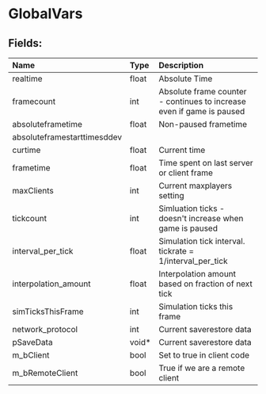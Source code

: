 # GlobalVars

## Fields:

| Name | Type | Description |
| :--- | :--- | :--- |
| realtime | float | Absolute Time |
| framecount | int | Absolute frame counter - continues to increase even if game is paused |
| absoluteframetime | float | Non-paused frametime |
| absoluteframestarttimesddev |  |  |
| curtime | float | Current time |
| frametime | float | Time spent on last server or client frame |
| maxClients | int | Current maxplayers setting |
| tickcount | int | Simluation ticks - doesn't increase when game is paused |
| interval_per_tick | float | Simulation tick interval. tickrate = 1/interval_per_tick |
| interpolation_amount | float | Interpolation amount based on fraction of next tick |
| simTicksThisFrame | int | Simulation ticks this frame |
| network_protocol | int | Current saverestore data |
| pSaveData | void* | Current saverestore data |
| m_bClient | bool | Set to true in client code |
| m_bRemoteClient | bool | True if we are a remote client |